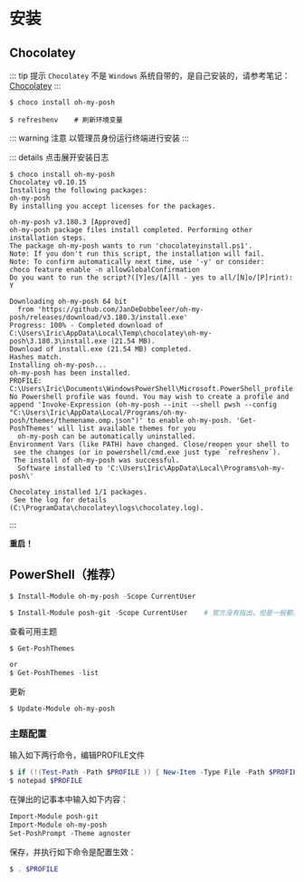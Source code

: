 # 安装

## Chocolatey

::: tip 提示
`Chocolatey` 不是 `Windows` 系统自带的，是自己安装的，请参考笔记：[Chocolatey](../../Chocolatey/README.md)
:::

```shell
$ choco install oh-my-posh

$ refreshenv    # 刷新环境变量
```

::: warning 注意
以管理员身份运行终端进行安装
:::

::: details 点击展开安装日志

```shell
$ choco install oh-my-posh
Chocolatey v0.10.15
Installing the following packages:
oh-my-posh
By installing you accept licenses for the packages.

oh-my-posh v3.180.3 [Approved]
oh-my-posh package files install completed. Performing other installation steps.
The package oh-my-posh wants to run 'chocolateyinstall.ps1'.
Note: If you don't run this script, the installation will fail.
Note: To confirm automatically next time, use '-y' or consider:
choco feature enable -n allowGlobalConfirmation
Do you want to run the script?([Y]es/[A]ll - yes to all/[N]o/[P]rint): Y

Downloading oh-my-posh 64 bit
  from 'https://github.com/JanDeDobbeleer/oh-my-posh/releases/download/v3.180.3/install.exe'
Progress: 100% - Completed download of C:\Users\Iric\AppData\Local\Temp\chocolatey\oh-my-posh\3.180.3\install.exe (21.54 MB).
Download of install.exe (21.54 MB) completed.
Hashes match.
Installing oh-my-posh...
oh-my-posh has been installed.
PROFILE: C:\Users\Iric\Documents\WindowsPowerShell\Microsoft.PowerShell_profile.ps1
No Powershell profile was found. You may wish to create a profile and append 'Invoke-Expression (oh-my-posh --init --shell pwsh --config "C:\Users\Iric\AppData\Local/Programs/oh-my-posh/themes/themename.omp.json")' to enable oh-my-posh. 'Get-PoshThemes' will list available themes for you
  oh-my-posh can be automatically uninstalled.
Environment Vars (like PATH) have changed. Close/reopen your shell to
 see the changes (or in powershell/cmd.exe just type `refreshenv`).
 The install of oh-my-posh was successful.
  Software installed to 'C:\Users\Iric\AppData\Local\Programs\oh-my-posh\'

Chocolatey installed 1/1 packages.
 See the log for details (C:\ProgramData\chocolatey\logs\chocolatey.log).
```

:::

**重启！**

## PowerShell（推荐）

```powershell
$ Install-Module oh-my-posh -Scope CurrentUser

$ Install-Module posh-git -Scope CurrentUser    # 官方没有指出，但是一般都要安装git集成
```

查看可用主题

```powershell
$ Get-PoshThemes

or
$ Get-PoshThemes -list
```

更新

```powershell
$ Update-Module oh-my-posh
```

### 主题配置

输入如下两行命令，编辑PROFILE文件

```powershell
$ if (!(Test-Path -Path $PROFILE )) { New-Item -Type File -Path $PROFILE -Force }
$ notepad $PROFILE
```

在弹出的记事本中输入如下内容：

```txt
Import-Module posh-git
Import-Module oh-my-posh
Set-PoshPrompt -Theme agnoster
```
保存，并执行如下命令是配置生效：

```powershell
$ . $PROFILE
```